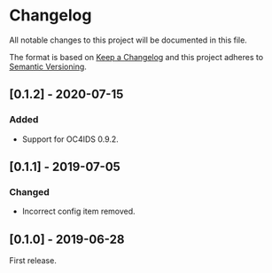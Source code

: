 # Changelog

All notable changes to this project will be documented in this file.

The format is based on [Keep a Changelog](http://keepachangelog.com/en/1.0.0/)
and this project adheres to [Semantic Versioning](http://semver.org/spec/v2.0.0.html).

## [0.1.2] - 2020-07-15

### Added

* Support for OC4IDS 0.9.2.

## [0.1.1] - 2019-07-05

### Changed

* Incorrect config item removed.

## [0.1.0] - 2019-06-28

First release.
